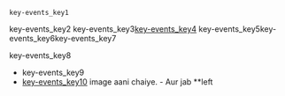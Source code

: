```ngMeta
key-events_key1
```

key-events_key2
key-events_key3[key-events_key4](http://`code`pen.io/navgurukul/full/ygVWox/)
key-events_key5key-events_key6key-events_key7

key-events_key8


* key-events_key9
* [key-events_key10](http://navgurukul.org/bloodynasreen/left.png) image aani             chaiye.    - Aur jab **left
